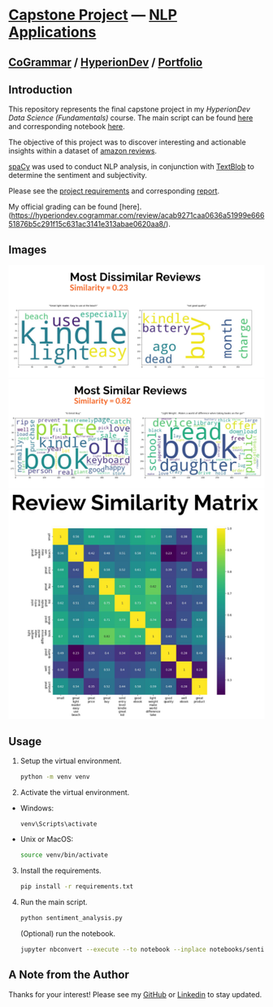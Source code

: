 # [Capstone Project](https://github.com/ianhaggerty/finalCapstone/tree/master) — [NLP Applications](https://medium.com/@mohamadhasan.sarvandani/top-applications-of-nlp-54834ca9c8ca)

## [CoGrammar](https://skills.cogrammar.com/) / [HyperionDev](https://www.hyperiondev.com/) / [Portfolio](https://www.hyperiondev.com/portfolio/IH23120012475/)

## Introduction

This repository represents the final capstone project in my _HyperionDev Data Science (Fundamentals)_ course. The main script can be found [here](https://github.com/ianhaggerty/finalCapstone/blob/master/sentiment_analysis.py) and corresponding
notebook [here](https://github.com/ianhaggerty/finalCapstone/blob/master/notebooks/sentiment_analysis.ipynb).

The objective of this project was to discover interesting and actionable insights within a dataset of [amazon reviews](https://www.kaggle.com/datasets/datafiniti/consumer-reviews-of-amazon-products).

[spaCy](https://spacy.io/usage) was used to conduct NLP analysis, in conjunction with
[TextBlob](https://textblob.readthedocs.io/en/dev/) to determine the sentiment and subjectivity.

Please see the [project requirements](https://github.com/ianhaggerty/finalCapstone/blob/master/reports/project_desc.pdf) and corresponding [report](https://github.com/ianhaggerty/finalCapstone/blob/master/reports/sentiment_analysis_report.pdf).

My official grading can be found [here].(https://hyperiondev.cogrammar.com/review/acab9271caa0636a51999e66651876b5c291f15c631ac3141e313abae0620aa8/).

## Images

![Most dissimilar reviews.](images/dissimilar.png)
![Most similar reviews.](images/similar.png)
![Review similarity matrix.](images/matrix.png)

## Usage

1.  Setup the virtual environment.

    ```bash
    python -m venv venv
    ```

2.  Activate the virtual environment.

- Windows:

  ```shell
  venv\Scripts\activate
  ```

- Unix or MacOS:
  ```bash
  source venv/bin/activate
  ```

3. Install the requirements.

   ```bash
   pip install -r requirements.txt
   ```

4. Run the main script.
   ```bash
   python sentiment_analysis.py
   ```
   (Optional) run the notebook.
   ```bash
   jupyter nbconvert --execute --to notebook --inplace notebooks/sentiment_analysis.ipynb
   ```

## A Note from the Author

Thanks for your interest! Please see my [GitHub](https://github.com/ianhaggerty) or [Linkedin](https://www.linkedin.com/in/ihaggerty/) to stay updated.
